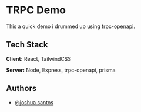 
# TRPC Demo

This a quick demo i drummed up using [trpc-openapi](https://github.com/jlalmes/trpc-openapi).
## Tech Stack

**Client:** React, TailwindCSS

**Server:** Node, Express, trpc-openapi, prisma


## Authors

- [@joshua santos](https://www.github.com/mrnicericee)

